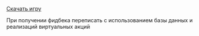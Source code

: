 [Скачать игру](https://github.com/user-attachments/files/17053687/ResourceMarket.zip)

При получении фидбека переписать с использованием базы данных и реализаций виртуальных акций
